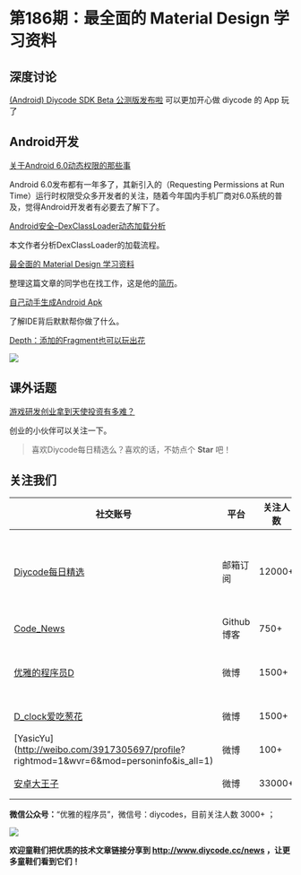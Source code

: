 # 第186期：最全面的 Material Design 学习资料

## 深度讨论

[(Android) Diycode SDK Beta 公测版发布啦](https://www.diycode.cc/topics/650)
可以更加开心做 diycode 的 App 玩了

## Android开发

[关于Android 6.0动态权限的那些事](https://www.diycode.cc/news/2091)

Android 6.0发布都有一年多了，其新引入的（Requesting Permissions at Run Time）运行时权限受众多开发者的关注，随着今年国内手机厂商对6.0系统的普及，觉得Android开发者有必要去了解下了。

[Android安全–DexClassLoader动态加载分析](https://www.diycode.cc/news/2090)

本文作者分析DexClassLoader的加载流程。

[最全面的 Material Design 学习资料](https://www.diycode.cc/topics/645)

整理这篇文章的同学也在找工作，这是他的[简历](https://luosunce.github.io/resume/)。

[自己动手生成Android Apk](https://www.diycode.cc/news/2093)

了解IDE背后默默帮你做了什么。

[Depth：添加的Fragment也可以玩出花](https://github.com/florent37/Depth)

![](https://raw.githubusercontent.com/florent37/Depth/master/media/default.gif)

## 课外话题

[游戏研发创业拿到天使投资有多难？](https://www.zhihu.com/question/56689028)

创业的小伙伴可以关注一下。

> 喜欢Diycode每日精选么？喜欢的话，不妨点个 **Star** 吧！

## 关注我们

| 社交账号  |  平台  | 关注人数 | 说明 |
| -------- | -------- | -------- | -------- |
| [Diycode每日精选](http://list.qq.com/cgi-bin/qf_invite?id=d469993d2c888e971c0fbb2309c4d84256968386b126b967)|   邮箱订阅  | 12000+ | 每日分享一次Android、iOS、Swfit技术干货  |
| [Code_News](https://github.com/DiyCodes/code_news) |    Github博客  |750+ | 每日邮件推送列表  |
| [优雅的程序员D](http://weibo.com/u/5891258264) |   微博  | 1500+ | 官方微博，每日分享开源信息  |
| [D_clock爱吃葱花](http://weibo.com/u/2480694892)  |   微博  | 1500+ | 日报发起人  |
|[YasicYu](http://weibo.com/3917305697/profile? rightmod=1&wvr=6&mod=personinfo&is_all=1)  |   微博  | 100+ | 日报发起人  |
|[安卓大王子](http://weibo.com/apkbus/)   |   微博  | 33000+ | 日报发起人  |

**微信公众号：**“优雅的程序员”，微信号：diycodes，目前关注人数 3000+ ；

![](http://upload-images.jianshu.io/upload_images/1846413-b42abfa70f909099.jpg?imageMogr2/auto-orient/strip%7CimageView2/2/w/1240)

**欢迎童鞋们把优质的技术文章链接分享到 http://www.diycode.cc/news ，让更多童鞋们看到它们！**
